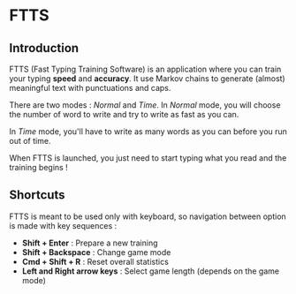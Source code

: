 # FTTS

## Introduction

FTTS (Fast Typing Training Software) is an application where you can train your typing **speed** and **accuracy**.
It use Markov chains to generate (almost) meaningful text with punctuations and caps.

There are two modes : *Normal* and *Time*. In *Normal* mode, you will choose the number of word to write and try to write as fast as you can.

In *Time* mode, you'll have to write as many words as you can before you run out of time.

When FTTS is launched, you just need to start typing what you read and the training begins !

## Shortcuts
FTTS is meant to be used only with keyboard, so navigation between option is made with key sequences :

- **Shift + Enter** : Prepare a new training
- **Shift + Backspace** : Change game mode
- **Cmd + Shift + R** : Reset overall statistics
- **Left and Right arrow keys** : Select game length (depends on the game mode)
